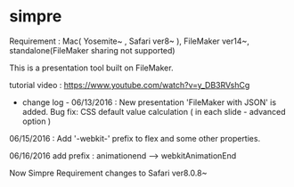 # simpre
Requirement : Mac( Yosemite~ , Safari ver8~ ), FileMaker ver14~, standalone(FileMaker sharing not supported)

This is a presentation tool built on FileMaker.

tutorial video : https://www.youtube.com/watch?v=y_DB3RVshCg

- change log -
06/13/2016 :
New presentation 'FileMaker with JSON' is added.
Bug fix: CSS default value calculation ( in each slide - advanced option )

06/15/2016 : 
Add '-webkit-' prefix to flex and some other properties.

06/16/2016
add prefix : animationend --> webkitAnimationEnd

Now
Simpre Requirement changes to 
Safari ver8.0.8~
